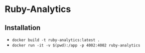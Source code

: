 # Ruby-Analytics
## Installation
- `docker build -t ruby-analytics:latest .`
- `docker run -it -v $(pwd):/app -p 4002:4002 ruby-analytics`
